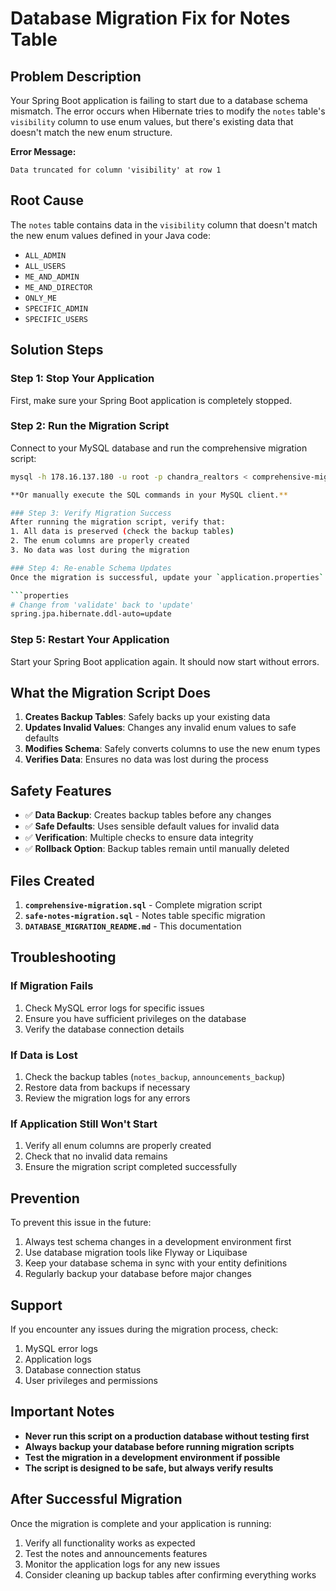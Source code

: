 # Database Migration Fix for Notes Table

## Problem Description
Your Spring Boot application is failing to start due to a database schema mismatch. The error occurs when Hibernate tries to modify the `notes` table's `visibility` column to use enum values, but there's existing data that doesn't match the new enum structure.

**Error Message:**
```
Data truncated for column 'visibility' at row 1
```

## Root Cause
The `notes` table contains data in the `visibility` column that doesn't match the new enum values defined in your Java code:
- `ALL_ADMIN`
- `ALL_USERS` 
- `ME_AND_ADMIN`
- `ME_AND_DIRECTOR`
- `ONLY_ME`
- `SPECIFIC_ADMIN`
- `SPECIFIC_USERS`

## Solution Steps

### Step 1: Stop Your Application
First, make sure your Spring Boot application is completely stopped.

### Step 2: Run the Migration Script
Connect to your MySQL database and run the comprehensive migration script:

```bash
mysql -h 178.16.137.180 -u root -p chandra_realtors < comprehensive-migration.sql

**Or manually execute the SQL commands in your MySQL client.**

### Step 3: Verify Migration Success
After running the migration script, verify that:
1. All data is preserved (check the backup tables)
2. The enum columns are properly created
3. No data was lost during the migration

### Step 4: Re-enable Schema Updates
Once the migration is successful, update your `application.properties`:

```properties
# Change from 'validate' back to 'update'
spring.jpa.hibernate.ddl-auto=update
```

### Step 5: Restart Your Application
Start your Spring Boot application again. It should now start without errors.

## What the Migration Script Does

1. **Creates Backup Tables**: Safely backs up your existing data
2. **Updates Invalid Values**: Changes any invalid enum values to safe defaults
3. **Modifies Schema**: Safely converts columns to use the new enum types
4. **Verifies Data**: Ensures no data was lost during the process

## Safety Features

- ✅ **Data Backup**: Creates backup tables before any changes
- ✅ **Safe Defaults**: Uses sensible default values for invalid data
- ✅ **Verification**: Multiple checks to ensure data integrity
- ✅ **Rollback Option**: Backup tables remain until manually deleted

## Files Created

1. **`comprehensive-migration.sql`** - Complete migration script
2. **`safe-notes-migration.sql`** - Notes table specific migration
3. **`DATABASE_MIGRATION_README.md`** - This documentation

## Troubleshooting

### If Migration Fails
1. Check MySQL error logs for specific issues
2. Ensure you have sufficient privileges on the database
3. Verify the database connection details

### If Data is Lost
1. Check the backup tables (`notes_backup`, `announcements_backup`)
2. Restore data from backups if necessary
3. Review the migration logs for any errors

### If Application Still Won't Start
1. Verify all enum columns are properly created
2. Check that no invalid data remains
3. Ensure the migration script completed successfully

## Prevention

To prevent this issue in the future:
1. Always test schema changes in a development environment first
2. Use database migration tools like Flyway or Liquibase
3. Keep your database schema in sync with your entity definitions
4. Regularly backup your database before major changes

## Support

If you encounter any issues during the migration process, check:
1. MySQL error logs
2. Application logs
3. Database connection status
4. User privileges and permissions

## Important Notes

- **Never run this script on a production database without testing first**
- **Always backup your database before running migration scripts**
- **Test the migration in a development environment if possible**
- **The script is designed to be safe, but always verify results**

## After Successful Migration

Once the migration is complete and your application is running:
1. Verify all functionality works as expected
2. Test the notes and announcements features
3. Monitor the application logs for any new issues
4. Consider cleaning up backup tables after confirming everything works
